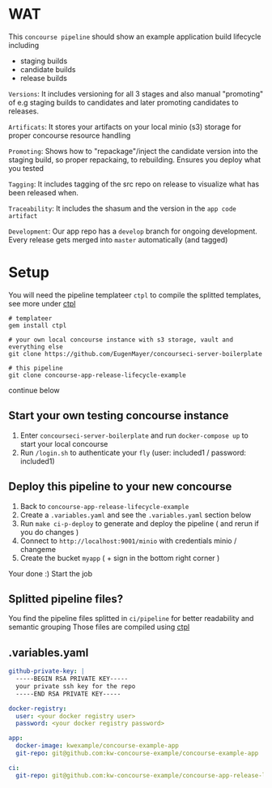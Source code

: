 # WAT

This `concourse pipeline` should show an example application build lifecycle including 

 - staging builds
 - candidate builds
 - release builds
 
`Versions`: It includes versioning for all 3 stages and also manual "promoting" of e.g staging builds to candidates
and later promoting candidates to releases.

`Artificats`: It stores your artifacts on your local minio (s3) storage for proper concourse resource handling

`Promoting`: Shows how to "repackage"/inject the candidate version into the staging build, so proper repackaing, to rebuilding. Ensures you deploy what you tested

`Tagging`: It includes tagging of the src repo on release to visualize what has been released when.

`Traceability`: It includes the shasum and the version in the `app code artifact` 

`Development`: Our app repo has a `develop` branch for ongoing development. Every release gets merged into `master` automatically (and tagged)
# Setup

You will need the pipeline templateer `ctpl` to compile the splitted templates, see more under [ctpl](https://github.com/EugenMayer/concourse-pipeline-templateer)

```console
# templateer
gem install ctpl

# your own local concourse instance with s3 storage, vault and everything else
git clone https://github.com/EugenMayer/concourseci-server-boilerplate

# this pipeline 
git clone concourse-app-release-lifecycle-example
``` 

continue below
## Start your own testing concourse instance

1. Enter `concourseci-server-boilerplate` and run `docker-compose up` to start your local concourse
2. Run `/login.sh` to authenticate your `fly` (user: included1 / password: included1)

## Deploy this pipeline to your new concourse 
1. Back to `concourse-app-release-lifecycle-example`
1. Create a `.variables.yaml` and see the `.variables.yaml` section below
1. Run `make ci-p-deploy` to generate and deploy the pipeline ( and rerun if you do changes )
1. Connect to `http://localhost:9001/minio` with credentials minio / changeme
1. Create the bucket `myapp` ( + sign in the bottom right corner )

 
Your done :) Start the job 

## Splitted pipeline files?

You find the pipeline files splitted in `ci/pipeline` for better readability and semantic grouping
Those files are compiled using [ctpl](https://github.com/EugenMayer/concourse-pipeline-templateer)

## .variables.yaml

```yaml
github-private-key: |
  -----BEGIN RSA PRIVATE KEY-----
  your private ssh key for the repo
  -----END RSA PRIVATE KEY-----

docker-registry:
  user: <your docker registry user>
  password: <your docker registry password>

app:
  docker-image: kwexample/concourse-example-app
  git-repo: git@github.com:kw-concourse-example/concourse-example-app

ci:
  git-repo: git@github.com:kw-concourse-example/concourse-app-release-lifecycle-example
```

